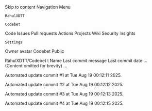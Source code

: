 Skip to content
Navigation Menu

    RahulXDTT

    Codebet

Code
Issues
Pull requests
Actions
Projects
Wiki
Security
Insights

    Settings

Owner avatar
Codebet
Public

RahulXDTT/Codebet
t
Name	Last commit message
	Last commit date
... (Content omitted for brevity) ...


Automated update commit #1 at Tue Aug 19 00:12:11 2025.

Automated update commit #2 at Tue Aug 19 00:12:12 2025.

Automated update commit #3 at Tue Aug 19 00:12:13 2025.

Automated update commit #4 at Tue Aug 19 00:12:15 2025.